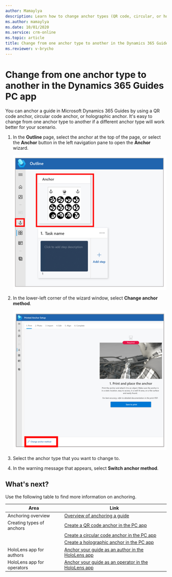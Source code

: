 ```yaml
---
author: Mamaylya
description: Learn how to change anchor types (QR code, circular, or holographic) in the Microsoft Dynamics 365 Guides PC app
ms.author: mamaylya
ms.date: 10/01/2020
ms.service: crm-online
ms.topic: article
title: Change from one anchor type to another in the Dynamics 365 Guides PC app
ms.reviewer: v-brycho
---
```


# Change from one anchor type to another in the Dynamics 365 Guides PC app

You can anchor a guide in Microsoft Dynamics 365 Guides by using a QR code anchor, circular code anchor, or holographic anchor. It's easy to change from one anchor type to another if a different anchor type will work better for your scenario. 

1. In the **Outline** page, select the anchor at the top of the page, or select the **Anchor** button in the left navigation pane to open the **Anchor** wizard.

    ![Anchor button and anchor](media/change-anchor-method.PNG "Anchor button and anchor")

2. In the lower-left corner of the wizard window, select **Change anchor method**.

    ![Change anchor method button](media/change-anchor-method-button.PNG "Change anchor method button")

3. Select the anchor type that you want to change to.

4. In the warning message that appears, select **Switch anchor method**.

## What's next?

Use the following table to find more information on anchoring.

|Area|Link|
|----------------------|------------------------------------------------------------------|
|Anchoring overview|[Overview of anchoring a guide](pc-app-anchor.md)|
|Creating types of anchors|[Create a QR code anchor in the PC app](pc-app-anchor-qr-code.md)|
||[Create a circular code anchor in the PC app](pc-app-anchor-circular-code.md)|
||[Create a holographic anchor in the PC app](pc-app-anchor-holographic.md)|
|HoloLens app for authors|[Anchor your guide as an author in the HoloLens app](hololens-app-anchor.md)|
|HoloLens app for operators|[Anchor your guide as an operator in the HoloLens app](operator-anchor.md)
